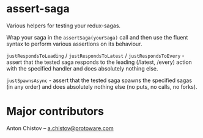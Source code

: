 # assert-saga

Various helpers for testing your redux-sagas.

Wrap your saga in the `assertSaga(yourSaga)` call and then use the fluent syntax to perform various assertions on its behaviour.

`justRespondsToLeading` / `justRespondsToLatest` / `justRespondsToEvery` - assert that the tested saga responds to the leading (/latest, /every) action with the specified handler and does absolutely nothing else.

`justSpawnsAsync` - assert that the tested saga spawns the specified sagas (in any order) and does absolutely nothing else (no puts, no calls, no forks).

# Major contributors

Anton Chistov – a.chistov@protoware.com
